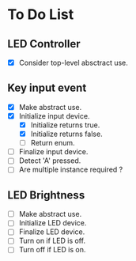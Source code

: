 # To Do List

## LED Controller

- [x] Consider top-level absctract use.

## Key input event

- [x] Make abstract use.
- [x] Initialize input device.
  - [x] Initialize returns true.
  - [x] Initialize returns false.
  - [ ] Return enum.
- [ ] Finalize input device.
- [ ] Detect 'A' pressed.
- [ ] Are multiple instance required ?

## LED Brightness

- [ ] Make abstract use.
- [ ] Initialize LED device.
- [ ] Finalize LED device.
- [ ] Turn on if LED is off.
- [ ] Turn off if LED is on.
